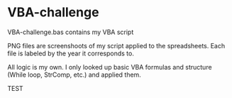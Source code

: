 # VBA-challenge

VBA-challenge.bas contains my VBA script

PNG files are screenshoots of my script applied to the spreadsheets. Each file is labeled by the year it corresponds to.

All logic is my own. I only looked up basic VBA formulas and structure (While loop, StrComp, etc.) and applied them.

TEST
